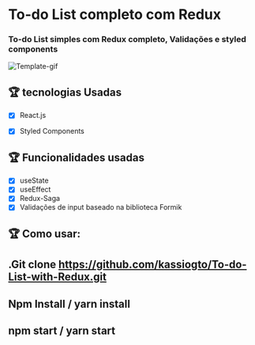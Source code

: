 # To-do List completo com Redux
### To-do List simples com Redux completo, Validações e styled components

![Template-gif](https://github.com/kassiogto/To-do-List-with-Redux/blob/master/TodoListImage.gif)

## :trophy: tecnologias Usadas
 - [x] React.js
 - [x] Styled Components
 
 
## :trophy: Funcionalidades usadas
 - [x] useState
 - [x] useEffect
 - [x] Redux-Saga
 - [x] Validações de input baseado na biblioteca Formik

## :trophy: Como usar:

.Git clone https://github.com/kassiogto/To-do-List-with-Redux.git
---
Npm Install / yarn install
---
npm start / yarn start
----
